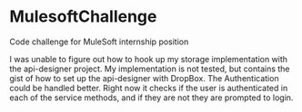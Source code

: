 MulesoftChallenge
=================

Code challenge for MuleSoft internship position

I was unable to figure out how to hook up my storage implementation with the api-designer project. My implementation is not tested, but contains the gist of how to set up the api-designer with DropBox. The Authentication could be handled better. Right now it checks if the user is authenticated in each of the service methods, and if they are not they are prompted to login.
